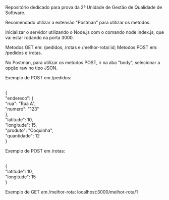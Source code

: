 Repositório dedicado para prova da 2ª Unidade de Gestão de Qualidade de Software.

Recomendado utilizar a extensão "Postman" para utilizar os metodos.

Inicializar o servidor utilizando o Node.js com o comando node index.js, que vai estar rodando na porta 3000.

Metodos GET em: /pedidos, /rotas e /melhor-rota/:id;
Metodos POST em: /pedidos e /rotas.

No Postman, para utilizar os metodos POST, ir na aba "body", selecionar a opção raw no tipo JSON.

Exemplo de POST em /pedidos:
<p>
<br>{
<br>  "endereco": {
<br>    "rua": "Rua A",
<br>    "numero": "123"
<br>  },
<br>  "latitude": 10,
<br>  "longitude": 15,
<br>  "produto": "Coquinha",
<br>  "quantidade": 12
<br>}
</p>

Exemplo de POST em /rotas:
<p>
<br>{
<br>  "latitude": 10,
<br>  "longitude": 15
<br>}
</p>

Exemplo de GET em /melhor-rota:
localhost:3000/melhor-rota/1
